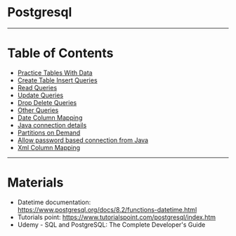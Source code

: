 # Postgresql
------
# Table of Contents
* [Practice Tables With Data](practice-tables-data.sql)
* [Create Table Insert Queries](create-insert.sql)
* [Read Queries](read.sql)
* [Update Queries](update.sql)
* [Drop Delete Queries](delete-drop.sql)
* [Other Queries](others.sql)
* [Date Column Mapping](date-column-mapping.md)
* [Java connection details](java-connection-details.md)
* [Partitions on Demand](partitions-on-demand.sql)
* [Allow password based connection from Java](password-based-connection.md)
* [Xml Column Mapping](xml-column-mapping.md)
------
# Materials
* Datetime documentation: https://www.postgresql.org/docs/8.2/functions-datetime.html
* Tutorials point: https://www.tutorialspoint.com/postgresql/index.htm
* Udemy - SQL and PostgreSQL: The Complete Developer's Guide